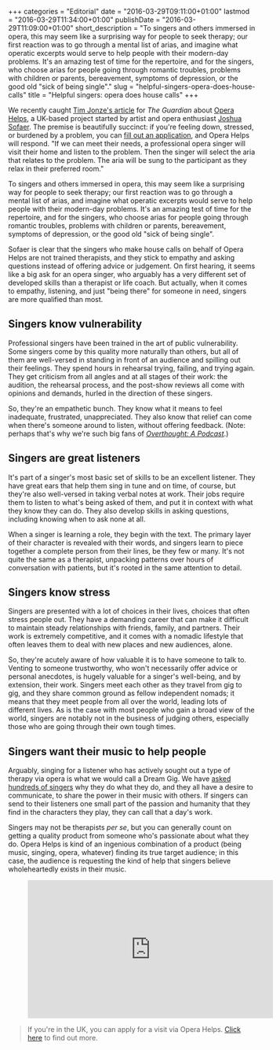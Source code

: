 +++
categories = "Editorial"
date = "2016-03-29T09:11:00+01:00"
lastmod = "2016-03-29T11:34:00+01:00"
publishDate = "2016-03-29T11:09:00+01:00"
short_description = "To singers and others immersed in opera, this may seem like a surprising way for people to seek therapy; our first reaction was to go through a mental list of arias, and imagine what operatic excerpts would serve to help people with their modern-day problems. It's an amazing test of time for the repertoire, and for the singers, who choose arias for people going through romantic troubles, problems with children or parents, bereavement, symptoms of depression, or the good old \"sick of being single\"."
slug = "helpful-singers-opera-does-house-calls"
title = "Helpful singers: opera does house calls"
+++

We recently caught [Tim Jonze's article](http://www.theguardian.com/music/2016/mar/27/home-therapy-opera-singers-anxious-stressed-ease-worries) for *The Guardian* about [Opera Helps](http://www.operahelps.com/), a UK-based project started by artist and opera enthusiast [Joshua Sofaer](http://www.joshuasofaer.com/2016/02/opera-helps-uk-tour/). The premise is beautifully succinct: if you're feeling down, stressed, or burdened by a problem, you can [fill out an application](http://www.operahelps.com/#apply), and Opera Helps will respond. "If we can meet their needs, a professional opera singer will visit their home and listen to the problem. Then the singer will select the aria that relates to the problem. The aria will be sung to the participant as they relax in their preferred room."

To singers and others immersed in opera, this may seem like a surprising way for people to seek therapy; our first reaction was to go through a mental list of arias, and imagine what operatic excerpts would serve to help people with their modern-day problems. It's an amazing test of time for the repertoire, and for the singers, who choose arias for people going through romantic troubles, problems with children or parents, bereavement, symptoms of depression, or the good old "sick of being single".

Sofaer is clear that the singers who make house calls on behalf of Opera Helps are not trained therapists, and they stick to empathy and asking questions instead of offering advice or judgement. On first hearing, it seems like a big ask for an opera singer, who arguably has a very different set of developed skills than a therapist or life coach. But actually, when it comes to empathy, listening, and just "being there" for someone in need, singers are more qualified than most.

## Singers know vulnerability

Professional singers have been trained in the art of public vulnerability. Some singers come by this quality more naturally than others, but all of them are well-versed in standing in front of an audience and spilling out their feelings. They spend hours in rehearsal trying, failing, and trying again. They get criticism from all angles and at all stages of their work: the audition, the rehearsal process, and the post-show reviews all come with opinions and demands, hurled in the direction of these singers.

So, they're an empathetic bunch. They know what it means to feel inadequate, frustrated, unappreciated. They also know that relief can come when there's someone around to listen, without offering feedback. (Note: perhaps that's why we're such big fans of [*Overthought: A Podcast*](http://www.overthoughtpodcast.com/).) 

## Singers are great listeners

It's part of a singer's most basic set of skills to be an excellent listener. They have great ears that help them sing in tune and on time, of course, but they're also well-versed in taking verbal notes at work. Their jobs require them to listen to what's being asked of them, and put it in context with what they know they can do. They also develop skills in asking questions, including knowing when to ask none at all.

When a singer is learning a role, they begin with the text. The primary layer of their character is revealed with their words, and singers learn to piece together a complete person from their lines, be they few or many. It's not quite the same as a therapist, unpacking patterns over hours of conversation with patients, but it's rooted in the same attention to detail.

## Singers know stress

Singers are presented with a lot of choices in their lives, choices that often stress people out. They have a demanding career that can make it difficult to maintain steady relationships with friends, family, and partners. Their work is extremely competitive, and it comes with a nomadic lifestyle that often leaves them to deal with new places and new audiences, alone.

So, they're acutely aware of how valuable it is to have someone to talk to. Venting to someone trustworthy, who won't necessarily offer advice or personal anecdotes, is hugely valuable for a singer's well-being, and by extension, their work. Singers meet each other as they travel from gig to gig, and they share common ground as fellow independent nomads; it means that they meet people from all over the world, leading lots of different lives. As is the case with most people who gain a broad view of the world, singers are notably not in the business of judging others, especially those who are going through their own tough times.

## Singers want their music to help people

Arguably, singing for a listener who has actively sought out a type of therapy via opera is what we would call a Dream Gig. We have [asked hundreds of singers](http://www.schmopera.com/categories/interview/) why they do what they do, and they all have a desire to communicate, to share the power in their music with others. If singers can send to their listeners one small part of the passion and humanity that they find in the characters they play, they can call that a day's work. 

Singers may not be therapists *per se*, but you can generally count on getting a quality product from someone who's passionate about what they do. Opera Helps is kind of an ingenious combination of a product (being music, singing, opera, whatever) finding its true target audience; in this case, the audience is requesting the kind of help that singers believe wholeheartedly exists in their music.

<figure data-type="video">
<iframe src="https://player.vimeo.com/video/151509561" width="500" height="281" frameborder="0" webkitallowfullscreen mozallowfullscreen allowfullscreen></iframe>
</figure>

>If you're in the UK, you can apply for a visit via Opera Helps. [Click here](http://www.operahelps.com/) to find out more.
